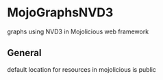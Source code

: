 # MojoGraphsNVD3
graphs using NVD3 in Mojolicious web framework

## General
default location for resources in mojolicious is public
